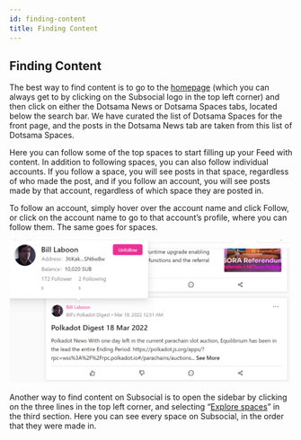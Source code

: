 ```yaml
---
id: finding-content
title: Finding Content
---
```

## Finding Content
The best way to find content is to go to the [homepage](https://app.subsocial.network/) (which you can always get to by clicking on 
the Subsocial logo in the top left corner) and then click on either the Dotsama News or Dotsama Spaces tabs, 
located below the search bar. We have curated the list of Dotsama Spaces for the front page, and the posts in the Dotsama News tab are taken from
this list of Dotsama Spaces.

Here you can follow some of the top spaces to start filling up your Feed with content. 
In addition to following spaces, you can also follow individual accounts. 
If you follow a space, you will see posts in that space, regardless of who made the post, and if you follow an account, 
you will see posts made by that account, regardless of which space they are posted in. 

To follow an account, simply hover over the account name and click Follow, or click on the account name to go to that account’s profile, 
where you can follow them. The same goes for spaces.

<img src="../../../../static/img/getting-started-13.png" width="500" />

Another way to find content on Subsocial is to open the sidebar by clicking on the three lines in the top left corner, 
and selecting “[Explore spaces](https://app.subsocial.network/spaces)” in the third section. 
Here you can see every space on Subsocial, in the order that they were made in.
